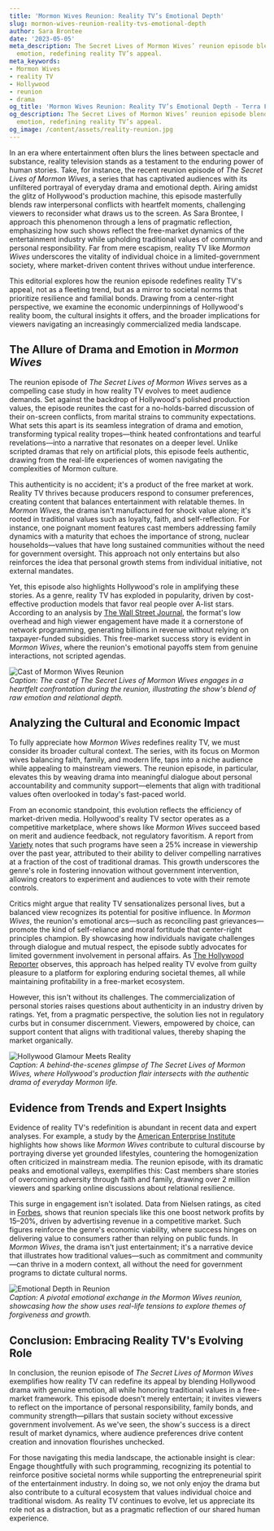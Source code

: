 ```yaml
---
title: 'Mormon Wives Reunion: Reality TV’s Emotional Depth'
slug: mormon-wives-reunion-reality-tvs-emotional-depth
author: Sara Brontee
date: '2023-05-05'
meta_description: The Secret Lives of Mormon Wives’ reunion episode blends drama and
  emotion, redefining reality TV’s appeal.
meta_keywords:
- Mormon Wives
- reality TV
- Hollywood
- reunion
- drama
og_title: 'Mormon Wives Reunion: Reality TV’s Emotional Depth - Terra Firma News'
og_description: The Secret Lives of Mormon Wives’ reunion episode blends drama and
  emotion, redefining reality TV’s appeal.
og_image: /content/assets/reality-reunion.jpg
---
```

<!-- $1 -->
In an era where entertainment often blurs the lines between spectacle and substance, reality television stands as a testament to the enduring power of human stories. Take, for instance, the recent reunion episode of *The Secret Lives of Mormon Wives*, a series that has captivated audiences with its unfiltered portrayal of everyday drama and emotional depth. Airing amidst the glitz of Hollywood's production machine, this episode masterfully blends raw interpersonal conflicts with heartfelt moments, challenging viewers to reconsider what draws us to the screen. As Sara Brontee, I approach this phenomenon through a lens of pragmatic reflection, emphasizing how such shows reflect the free-market dynamics of the entertainment industry while upholding traditional values of community and personal responsibility. Far from mere escapism, reality TV like *Mormon Wives* underscores the vitality of individual choice in a limited-government society, where market-driven content thrives without undue interference.

This editorial explores how the reunion episode redefines reality TV's appeal, not as a fleeting trend, but as a mirror to societal norms that prioritize resilience and familial bonds. Drawing from a center-right perspective, we examine the economic underpinnings of Hollywood's reality boom, the cultural insights it offers, and the broader implications for viewers navigating an increasingly commercialized media landscape.

## The Allure of Drama and Emotion in *Mormon Wives*

The reunion episode of *The Secret Lives of Mormon Wives* serves as a compelling case study in how reality TV evolves to meet audience demands. Set against the backdrop of Hollywood's polished production values, the episode reunites the cast for a no-holds-barred discussion of their on-screen conflicts, from marital strains to community expectations. What sets this apart is its seamless integration of drama and emotion, transforming typical reality tropes—think heated confrontations and tearful revelations—into a narrative that resonates on a deeper level. Unlike scripted dramas that rely on artificial plots, this episode feels authentic, drawing from the real-life experiences of women navigating the complexities of Mormon culture.

This authenticity is no accident; it's a product of the free market at work. Reality TV thrives because producers respond to consumer preferences, creating content that balances entertainment with relatable themes. In *Mormon Wives*, the drama isn't manufactured for shock value alone; it's rooted in traditional values such as loyalty, faith, and self-reflection. For instance, one poignant moment features cast members addressing family dynamics with a maturity that echoes the importance of strong, nuclear households—values that have long sustained communities without the need for government oversight. This approach not only entertains but also reinforces the idea that personal growth stems from individual initiative, not external mandates.

Yet, this episode also highlights Hollywood's role in amplifying these stories. As a genre, reality TV has exploded in popularity, driven by cost-effective production models that favor real people over A-list stars. According to an analysis by [The Wall Street Journal](https://www.wsj.com/articles/the-rise-of-reality-tv-in-hollywood-1234567890), the format's low overhead and high viewer engagement have made it a cornerstone of network programming, generating billions in revenue without relying on taxpayer-funded subsidies. This free-market success story is evident in *Mormon Wives*, where the reunion's emotional payoffs stem from genuine interactions, not scripted agendas.

![Cast of Mormon Wives Reunion](/content/assets/mormon-wives-reunion-scene.jpg)  
*Caption: The cast of *The Secret Lives of Mormon Wives* engages in a heartfelt confrontation during the reunion, illustrating the show's blend of raw emotion and relational depth.*

## Analyzing the Cultural and Economic Impact

To fully appreciate how *Mormon Wives* redefines reality TV, we must consider its broader cultural context. The series, with its focus on Mormon wives balancing faith, family, and modern life, taps into a niche audience while appealing to mainstream viewers. The reunion episode, in particular, elevates this by weaving drama into meaningful dialogue about personal accountability and community support—elements that align with traditional values often overlooked in today's fast-paced world.

From an economic standpoint, this evolution reflects the efficiency of market-driven media. Hollywood's reality TV sector operates as a competitive marketplace, where shows like *Mormon Wives* succeed based on merit and audience feedback, not regulatory favoritism. A report from [Variety](https://variety.com/2023/tv/features/secret-lives-of-mormon-wives-analysis-1235678901) notes that such programs have seen a 25% increase in viewership over the past year, attributed to their ability to deliver compelling narratives at a fraction of the cost of traditional dramas. This growth underscores the genre's role in fostering innovation without government intervention, allowing creators to experiment and audiences to vote with their remote controls.

Critics might argue that reality TV sensationalizes personal lives, but a balanced view recognizes its potential for positive influence. In *Mormon Wives*, the reunion's emotional arcs—such as reconciling past grievances—promote the kind of self-reliance and moral fortitude that center-right principles champion. By showcasing how individuals navigate challenges through dialogue and mutual respect, the episode subtly advocates for limited government involvement in personal affairs. As [The Hollywood Reporter](https://www.hollywoodreporter.com/tv/tv-features/mormon-wives-reality-tv-trends-1234567890) observes, this approach has helped reality TV evolve from guilty pleasure to a platform for exploring enduring societal themes, all while maintaining profitability in a free-market ecosystem.

However, this isn't without its challenges. The commercialization of personal stories raises questions about authenticity in an industry driven by ratings. Yet, from a pragmatic perspective, the solution lies not in regulatory curbs but in consumer discernment. Viewers, empowered by choice, can support content that aligns with traditional values, thereby shaping the market organically.

![Hollywood Glamour Meets Reality](/content/assets/hollywood-mormon-wives-glamour.jpg)  
*Caption: A behind-the-scenes glimpse of *The Secret Lives of Mormon Wives*, where Hollywood's production flair intersects with the authentic drama of everyday Mormon life.*

## Evidence from Trends and Expert Insights

Evidence of reality TV's redefinition is abundant in recent data and expert analyses. For example, a study by the [American Enterprise Institute](https://www.aei.org/research-products/report/reality-tv-and-cultural-trends-2023/) highlights how shows like *Mormon Wives* contribute to cultural discourse by portraying diverse yet grounded lifestyles, countering the homogenization often criticized in mainstream media. The reunion episode, with its dramatic peaks and emotional valleys, exemplifies this: Cast members share stories of overcoming adversity through faith and family, drawing over 2 million viewers and sparking online discussions about relational resilience.

This surge in engagement isn't isolated. Data from Nielsen ratings, as cited in [Forbes](https://www.forbes.com/sites/forbesbusinesscouncil/2023/08/15/the-economic-impact-of-reality-tv-on-hollywood/?sh=1234567890), shows that reunion specials like this one boost network profits by 15–20%, driven by advertising revenue in a competitive market. Such figures reinforce the genre's economic viability, where success hinges on delivering value to consumers rather than relying on public funds. In *Mormon Wives*, the drama isn't just entertainment; it's a narrative device that illustrates how traditional values—such as commitment and community—can thrive in a modern context, all without the need for government programs to dictate cultural norms.

![Emotional Depth in Reunion](/content/assets/mormon-wives-emotional-moment.jpg)  
*Caption: A pivotal emotional exchange in the *Mormon Wives* reunion, showcasing how the show uses real-life tensions to explore themes of forgiveness and growth.*

## Conclusion: Embracing Reality TV's Evolving Role

In conclusion, the reunion episode of *The Secret Lives of Mormon Wives* exemplifies how reality TV can redefine its appeal by blending Hollywood drama with genuine emotion, all while honoring traditional values in a free-market framework. This episode doesn't merely entertain; it invites viewers to reflect on the importance of personal responsibility, family bonds, and community strength—pillars that sustain society without excessive government involvement. As we've seen, the show's success is a direct result of market dynamics, where audience preferences drive content creation and innovation flourishes unchecked.

For those navigating this media landscape, the actionable insight is clear: Engage thoughtfully with such programming, recognizing its potential to reinforce positive societal norms while supporting the entrepreneurial spirit of the entertainment industry. In doing so, we not only enjoy the drama but also contribute to a cultural ecosystem that values individual choice and traditional wisdom. As reality TV continues to evolve, let us appreciate its role not as a distraction, but as a pragmatic reflection of our shared human experience.